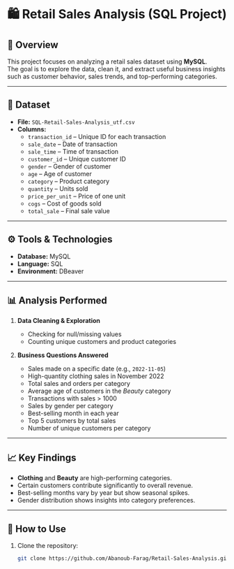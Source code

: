 # 🛍️ Retail Sales Analysis (SQL Project)

## 📌 Overview
This project focuses on analyzing a retail sales dataset using **MySQL**.  
The goal is to explore the data, clean it, and extract useful business insights such as customer behavior, sales trends, and top-performing categories.

---

## 📂 Dataset
- **File:** `SQL-Retail-Sales-Analysis_utf.csv`  
- **Columns:**
  - `transaction_id` – Unique ID for each transaction  
  - `sale_date` – Date of transaction  
  - `sale_time` – Time of transaction  
  - `customer_id` – Unique customer ID  
  - `gender` – Gender of customer  
  - `age` – Age of customer  
  - `category` – Product category  
  - `quantity` – Units sold  
  - `price_per_unit` – Price of one unit  
  - `cogs` – Cost of goods sold  
  - `total_sale` – Final sale value  

---

## ⚙️ Tools & Technologies
- **Database:** MySQL  
- **Language:** SQL  
- **Environment:** DBeaver  

---

## 📊 Analysis Performed
1. **Data Cleaning & Exploration**
   - Checking for null/missing values
   - Counting unique customers and product categories

2. **Business Questions Answered**
   - Sales made on a specific date (e.g., `2022-11-05`)  
   - High-quantity clothing sales in November 2022  
   - Total sales and orders per category  
   - Average age of customers in the *Beauty* category  
   - Transactions with sales > 1000  
   - Sales by gender per category  
   - Best-selling month in each year  
   - Top 5 customers by total sales  
   - Number of unique customers per category  

---

## 📈 Key Findings
- **Clothing** and **Beauty** are high-performing categories.  
- Certain customers contribute significantly to overall revenue.  
- Best-selling months vary by year but show seasonal spikes.  
- Gender distribution shows insights into category preferences.  

---

## 🚀 How to Use
1. Clone the repository:  
   ```bash
   git clone https://github.com/Abanoub-Farag/Retail-Sales-Analysis.git

